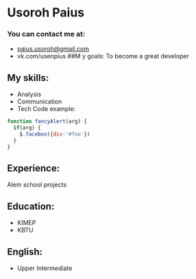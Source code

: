 # Usoroh Paius
### You can contact me at:
* paius.usoroh@gmail.com
* vk.com/usenpius
##M y goals:
To become a great developer
## My skills:
* Analysis
* Communication
* Tech
Code example:
```javascript
function fancyAlert(arg) {
  if(arg) {
    $.facebox({div:'#foo'})
  }
}
```
## Experience: 
Alem school projects
## Education:
* KIMEP
* KBTU
## English:
* Upper Intermediate
